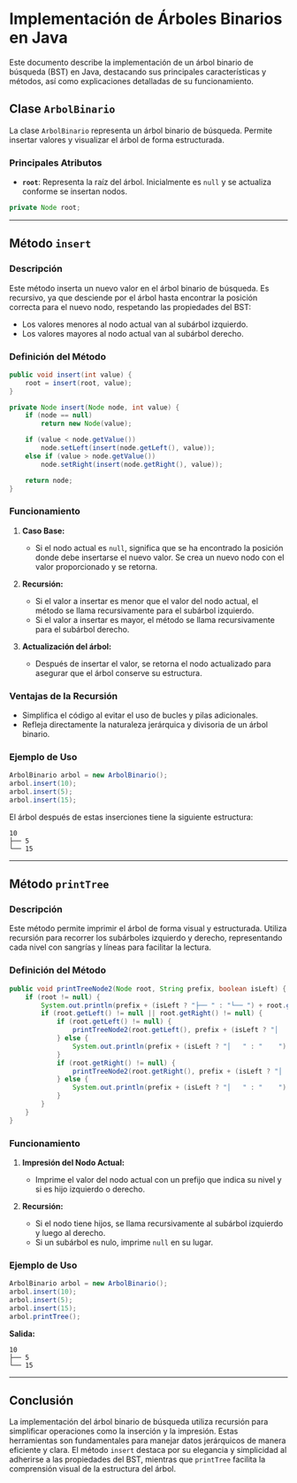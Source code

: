 # Implementación de Árboles Binarios en Java

Este documento describe la implementación de un árbol binario de búsqueda (BST) en Java, destacando sus principales características y métodos, así como explicaciones detalladas de su funcionamiento.

## Clase `ArbolBinario`

La clase `ArbolBinario` representa un árbol binario de búsqueda. Permite insertar valores y visualizar el árbol de forma estructurada.

### Principales Atributos
- **`root`**: Representa la raíz del árbol. Inicialmente es `null` y se actualiza conforme se insertan nodos.

```java
private Node root;
```

---

## Método `insert`

### Descripción
Este método inserta un nuevo valor en el árbol binario de búsqueda. Es recursivo, ya que desciende por el árbol hasta encontrar la posición correcta para el nuevo nodo, respetando las propiedades del BST:
- Los valores menores al nodo actual van al subárbol izquierdo.
- Los valores mayores al nodo actual van al subárbol derecho.

### Definición del Método
```java
public void insert(int value) {
    root = insert(root, value);
}

private Node insert(Node node, int value) {
    if (node == null)
        return new Node(value);

    if (value < node.getValue())
        node.setLeft(insert(node.getLeft(), value));
    else if (value > node.getValue())
        node.setRight(insert(node.getRight(), value));

    return node;
}
```

### Funcionamiento
1. **Caso Base:**
   - Si el nodo actual es `null`, significa que se ha encontrado la posición donde debe insertarse el nuevo valor. Se crea un nuevo nodo con el valor proporcionado y se retorna.

2. **Recursión:**
   - Si el valor a insertar es menor que el valor del nodo actual, el método se llama recursivamente para el subárbol izquierdo.
   - Si el valor a insertar es mayor, el método se llama recursivamente para el subárbol derecho.

3. **Actualización del árbol:**
   - Después de insertar el valor, se retorna el nodo actualizado para asegurar que el árbol conserve su estructura.

### Ventajas de la Recursión
- Simplifica el código al evitar el uso de bucles y pilas adicionales.
- Refleja directamente la naturaleza jerárquica y divisoria de un árbol binario.

### Ejemplo de Uso
```java
ArbolBinario arbol = new ArbolBinario();
arbol.insert(10);
arbol.insert(5);
arbol.insert(15);
```

El árbol después de estas inserciones tiene la siguiente estructura:
```
10
├── 5
└── 15
```

---

## Método `printTree`

### Descripción
Este método permite imprimir el árbol de forma visual y estructurada. Utiliza recursión para recorrer los subárboles izquierdo y derecho, representando cada nivel con sangrías y líneas para facilitar la lectura.

### Definición del Método
```java
public void printTreeNode2(Node root, String prefix, boolean isLeft) {
    if (root != null) {
        System.out.println(prefix + (isLeft ? "├── " : "└── ") + root.getValue());
        if (root.getLeft() != null || root.getRight() != null) {
            if (root.getLeft() != null) {
                printTreeNode2(root.getLeft(), prefix + (isLeft ? "│   " : "    "), true);
            } else {
                System.out.println(prefix + (isLeft ? "│   " : "    ") + "├── null");
            }
            if (root.getRight() != null) {
                printTreeNode2(root.getRight(), prefix + (isLeft ? "│   " : "    "), false);
            } else {
                System.out.println(prefix + (isLeft ? "│   " : "    ") + "└── null");
            }
        }
    }
}
```

### Funcionamiento
1. **Impresión del Nodo Actual:**
   - Imprime el valor del nodo actual con un prefijo que indica su nivel y si es hijo izquierdo o derecho.

2. **Recursión:**
   - Si el nodo tiene hijos, se llama recursivamente al subárbol izquierdo y luego al derecho.
   - Si un subárbol es nulo, imprime `null` en su lugar.

### Ejemplo de Uso
```java
ArbolBinario arbol = new ArbolBinario();
arbol.insert(10);
arbol.insert(5);
arbol.insert(15);
arbol.printTree();
```

**Salida:**
```
10
├── 5
└── 15
```

---

## Conclusión
La implementación del árbol binario de búsqueda utiliza recursión para simplificar operaciones como la inserción y la impresión. Estas herramientas son fundamentales para manejar datos jerárquicos de manera eficiente y clara. El método `insert` destaca por su elegancia y simplicidad al adherirse a las propiedades del BST, mientras que `printTree` facilita la comprensión visual de la estructura del árbol.


